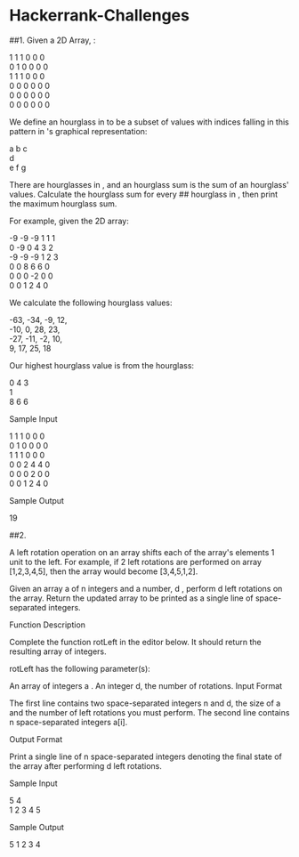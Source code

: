 # Hackerrank-Challenges
##1. 
Given a  2D Array, :

1 1 1 0 0 0  
0 1 0 0 0 0  
1 1 1 0 0 0  
0 0 0 0 0 0  
0 0 0 0 0 0  
0 0 0 0 0 0  
  
We define an hourglass in  to be a subset of values with indices falling in this pattern in 's graphical representation:

a b c  
  d  
e f g  
  
There are  hourglasses in , and an hourglass sum is the sum of an hourglass' values. Calculate the hourglass sum for every ## hourglass in , then print the maximum hourglass sum.

For example, given the 2D array:

-9 -9 -9  1 1 1   
 0 -9  0  4 3 2  
-9 -9 -9  1 2 3  
 0  0  8  6 6 0  
 0  0  0 -2 0 0  
 0  0  1  2 4 0  
   
We calculate the following  hourglass values:

-63, -34, -9, 12,   
-10, 0, 28, 23,   
-27, -11, -2, 10,   
9, 17, 25, 18  
  
Our highest hourglass value is  from the hourglass:  

0 4 3  
  1  
8 6 6  
  

Sample Input

1 1 1 0 0 0  
0 1 0 0 0 0  
1 1 1 0 0 0  
0 0 2 4 4 0  
0 0 0 2 0 0  
0 0 1 2 4 0  

Sample Output

19  

##2.

A left rotation operation on an array shifts each of the array's elements  1 unit to the left. For example, if 2 left rotations are performed on array [1,2,3,4,5], then the array would become [3,4,5,1,2].

Given an array a of n integers and a number, d , perform d left rotations on the array. Return the updated array to be printed as a single line of space-separated integers.

Function Description

Complete the function rotLeft in the editor below. It should return the resulting array of integers.

rotLeft has the following parameter(s):

An array of integers a .
An integer d, the number of rotations.
Input Format

The first line contains two space-separated integers n and d, the size of a and the number of left rotations you must perform.
The second line contains n space-separated integers a[i].

Output Format

Print a single line of n space-separated integers denoting the final state of the array after performing d left rotations.

Sample Input

5 4  
1 2 3 4 5  

Sample Output

5 1 2 3 4  
